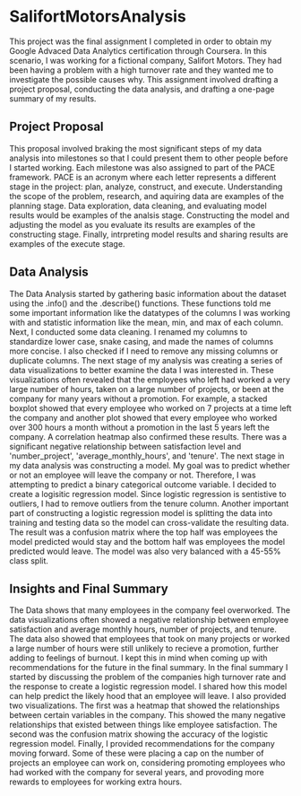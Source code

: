 # SalifortMotorsAnalysis
This project was the final assignment I completed in order to obtain my Google Advaced Data Analytics certification through Coursera. In this scenario, I was working for a fictional company, Salifort Motors. They had been having a problem with a high turnover rate and they wanted me to investigate the possible causes why. This assignment involved drafting a project proposal, conducting the data analysis, and drafting a one-page summary of my results. 

## Project Proposal
This proposal involved braking the most significant steps of my data analysis into milestones so that I could present them to other people before I started working. Each milestone was also assigned to part of the PACE framework. PACE is an acronym where each letter represents a different stage in the project: plan, analyze, construct, and execute. Understanding the scope of the problem, research, and aquiring data are examples of the planning stage. Data exploration, data cleaning, and evaluating model results would be examples of the analsis stage. Constructing the model and adjusting the model as you evaluate its results are examples of the constructing stage. Finally, intrpreting model results and sharing results are examples of the execute stage.   

## Data Analysis
The Data Analysis started by gathering basic information about the dataset using the .info() and the .describe() functions. These functions told me some important information like the datatypes of the columns I was working with and statistic information like the mean, min, and max of each column. Next, I conducted some data cleaning. I renamed my columns to standardize lower case, snake casing, and made the names of columns more concise. I also checked if I need to remove any missing columns or duplicate columns. The next stage of my analysis was creating a series of data visualizations to better examine the data I was interested in. These visualizations often revealed that the employees who left had worked a very large number of hours, taken on a large number of projects, or been at the company for many years without a promotion. For example, a stacked boxplot showed that every employee who worked on 7 projects at a time left the company and another plot showed that every employee who worked over 300 hours a month without a promotion in the last 5 years left the company. A correlation heatmap also confirmed these results. There was a significant negative relationship between satisfaction level and 'number_project', 'average_monthly_hours', and 'tenure'. The next stage in my data analysis was constructing a model. My goal was to predict whether or not an employee will leave the company or not. Therefore, I was attempting to predict a binary categorical outcome variable. I decided to create a logisitic regression model. Since logistic regression is sentistive to outliers, I had to remove outliers from the tenure column. Another important part of constructing a logistic regression model is splitting the data into training and testing data so the model can cross-validate the resulting data. The result was a confusion matrix where the top half was employees the model predicted would stay and the bottom half was employees the model predicted would leave. The model was also very balanced with a 45-55% class split. 

## Insights and Final Summary
The Data shows that many employees in the company feel overworked. The data visualizations often showed a negative relationship between employee satisfaction and average monthly hours, number of projects, and tenure. The data also showed that employees that took on many projects or worked a large number of hours were still unlikely to recieve a promotion, further adding to feelings of burnout. I kept this in mind when coming up with recommendations for the future in the final summary. In the final summary I started by discussing the problem of the companies high turnover rate and the response to create a logistic regression model. I shared how this model can help predict the likely hood that an employee will leave. I also provided two visualizations. The first was a heatmap that showed the relationships between certain variables in the company. This showed the many negative relationships that existed between things like employee satisfaction. The second was the confusion matrix showing the accuracy of the logistic regression model. Finally, I provided recommendations for the company moving forward. Some of these were placing a cap on the number of projects an employee can work on, considering promoting employees who had worked with the company for several years, and provoding more rewards to employees for working extra hours. 
